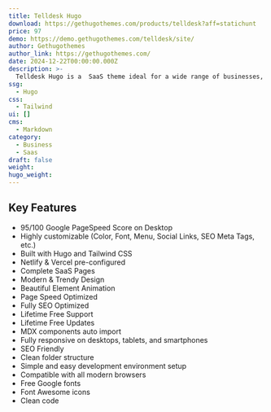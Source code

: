 ```yaml
---
title: Telldesk Hugo
download: https://gethugothemes.com/products/telldesk?aff=statichunt
price: 97
demo: https://demo.gethugothemes.com/telldesk/site/
author: Gethugothemes
author_link: https://gethugothemes.com/
date: 2024-12-22T00:00:00.000Z
description: >-
  Telldesk Hugo is a  SaaS theme ideal for a wide range of businesses, startups, and agencies. Featuring over 11+ pre-designed pages, Telldesk provides everything you need to build a professional and eye-catching website that sets you apart from the competition.
ssg:
  - Hugo
css:
  - Tailwind
ui: []
cms:
  - Markdown
category:
  - Business
  - Saas
draft: false
weight:
hugo_weight:
---
```


## Key Features

- 95/100 Google PageSpeed Score on Desktop
- Highly customizable (Color, Font, Menu, Social Links, SEO Meta Tags, etc.)
- Built with Hugo and Tailwind CSS
- Netlify & Vercel pre-configured
- Complete SaaS Pages
- Modern & Trendy Design
- Beautiful Element Animation
- Page Speed Optimized
- Fully SEO Optimized
- Lifetime Free Support
- Lifetime Free Updates
- MDX components auto import
- Fully responsive on desktops, tablets, and smartphones
- SEO Friendly
- Clean folder structure
- Simple and easy development environment setup
- Compatible with all modern browsers
- Free Google fonts
- Font Awesome icons
- Clean code
